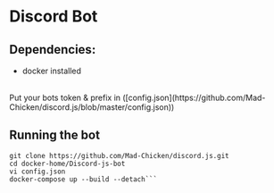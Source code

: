 # Discord Bot


## Dependencies:
- docker installed

<br>
Put your bots token & prefix in ([config.json](https://github.com/Mad-Chicken/discord.js/blob/master/config.json))

<br>


## Running the bot
```
git clone https://github.com/Mad-Chicken/discord.js.git
cd docker-home/Discord-js-bot
vi config.json
docker-compose up --build --detach```
